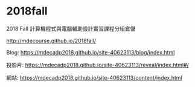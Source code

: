 # 2018fall
2018 Fall 計算機程式與電腦輔助設計實習課程分組倉儲

http://mdecourse.github.io/2018fall/

Blog: https://mdecadp2018.github.io/site-40623113/blog/index.html

投影片: https://mdecadp2018.github.io/site-40623113/reveal/index.html#/

網站: https://mdecadp2018.github.io/site-40623113/content/index.html
